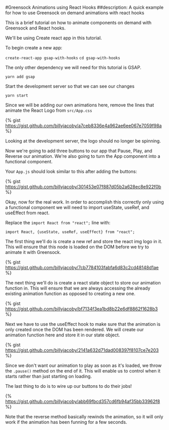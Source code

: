 #Greensock Animations using React Hooks
##description: A quick example for how to use Greensock on demand animations with react hooks

This is a brief tutorial on how to animate components on demand with Greensock and React hooks.

We'll be using Create react app in this tutorial.

To begin create a new app:

`create-react-app gsap-with-hooks`
`cd gsap-with-hooks`

The only other dependency we will need for this tutorial is GSAP.

`yarn add gsap`

Start the development server so that we can see our changes

`yarn start`

Since we will be adding our own animations here, remove the lines that animate the React Logo from `src/App.css`

{% gist https://gist.github.com/billyjacoby/a7ceb8336e4a962ae6ee067e7059f98a %}

Looking at the development server, the logo should no longer be spinning.

Now we're going to add three buttons to our app that Pause, Play, and Reverse our animation. We're also going to turn the App component into a functional component.

Your `App.js` should look similar to this after adding the buttons:

{% gist https://gist.github.com/billyjacoby/301453e07f887d05b2a628ec8e922f0b %}

Okay, now for the real work. In order to accomplish this correctly only using a functional component we will need to import useState, useRef, and useEffect from react.

Replace the `import React from "react";` line with:

`import React, {useState, useRef, useEffect} from "react";`

The first thing we'll do is create a new ref and store the react img logo in it. This will ensure that this node is loaded on the DOM before we try to animate it with Greensock.

{% gist https://gist.github.com/billyjacoby/7cb7784103fabfa6d83c2cd48148d1ae %}

The next thing we'll do is create a react state object to store our animation function in. This will ensure that we are always accessing the already existing animation function as opposed to creating a new one.

{% gist https://gist.github.com/billyjacoby/bf7134f3ea1bd8b22e6df8862f1628b3 %}

Next we have to use the useEffect hook to make sure that the animation is only created once the DOM has been rendered. We will create our animation function here and store it in our state object.

{% gist https://gist.github.com/billyjacoby/2141a632d71dad008397f8107ce7e203 %}

Since we don't want our animation to play as soon as it's loaded, we throw the `.pause()` method on the end of it. This will enable us to control when it starts rather than just starting on loading.

The last thing to do is to wire up our buttons to do their jobs!

{% https://gist.github.com/billyjacoby/abb69fbcd357cd6fb94af35bb33962f8 %}

Note that the reverse method basically rewinds the animation, so it will only work if the animation has been funning for a few seconds.
